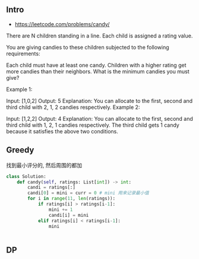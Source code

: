 



## Intro

- https://leetcode.com/problems/candy/


There are N children standing in a line. Each child is assigned a rating value.

You are giving candies to these children subjected to the following requirements:

Each child must have at least one candy.
Children with a higher rating get more candies than their neighbors.
What is the minimum candies you must give?

Example 1:

Input: [1,0,2]
Output: 5
Explanation: You can allocate to the first, second and third child with 2, 1, 2 candies respectively.
Example 2:

Input: [1,2,2]
Output: 4
Explanation: You can allocate to the first, second and third child with 1, 2, 1 candies respectively. The third child gets 1 candy because it satisfies the above two conditions.




## Greedy

找到最小评分的, 然后周围的都加

```py
class Solution:
    def candy(self, ratings: List[int]) -> int:
        candi = ratings[:]
        candi[0] = mini = curr = 0 # mini 用来记录最小值
        for i in range(11, len(ratings)):
            if ratings[i] > ratings[i-1]:
                mini += 1
                candi[i] = mini
            elif ratings[i] < ratings[i-1]:
                mini



```

## DP









